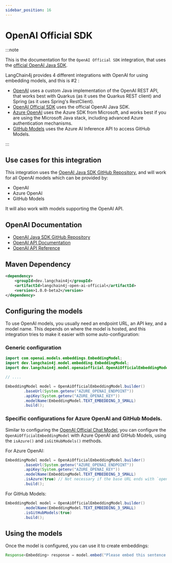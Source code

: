 ```yaml
---
sidebar_position: 16
---
```


# OpenAI Official SDK

:::note

This is the documentation for the `OpenAI Official SDK` integration, that uses the [official OpenAI Java SDK](https://github.com/openai/openai-java).

LangChain4j provides 4 different integrations with OpenAI for using embedding models, and this is #2 :

- [OpenAI](/integrations/language-models/open-ai) uses a custom Java implementation of the OpenAI REST API, that works best with Quarkus (as it uses the Quarkus REST client) and Spring (as it uses Spring's RestClient).
- [OpenAI Official SDK](/integrations/language-models/open-ai-official) uses the official OpenAI Java SDK.
- [Azure OpenAI](/integrations/language-models/azure-open-ai) uses the Azure SDK from Microsoft, and works best if you are using the Microsoft Java stack, including advanced Azure authentication mechanisms.
- [GitHub Models](/integrations/language-models/github-models) uses the Azure AI Inference API to access GitHub Models.

:::

## Use cases for this integration

This integration uses the [OpenAI Java SDK GitHub Repository](https://github.com/openai/openai-java), and will work for all OpenAI models which can be provided by:

- OpenAI
- Azure OpenAI
- GitHub Models

It will also work with models supporting the OpenAI API.

## OpenAI Documentation

- [OpenAI Java SDK GitHub Repository](https://github.com/openai/openai-java)
- [OpenAI API Documentation](https://platform.openai.com/docs/introduction)
- [OpenAI API Reference](https://platform.openai.com/docs/api-reference)

## Maven Dependency

```xml
<dependency>
    <groupId>dev.langchain4j</groupId>
    <artifactId>langchain4j-open-ai-official</artifactId>
    <version>1.0.0-beta2</version>
</dependency>
```

## Configuring the models

To use OpenAI models, you usually need an endpoint URL, an API key, and a model name. This depends on where the model is hosted, and this integration tries
to make it easier with some auto-configuration:

### Generic configuration

```java
import com.openai.models.embeddings.EmbeddingModel;
import dev.langchain4j.model.embedding.EmbeddingModel;
import dev.langchain4j.model.openaiofficial.OpenAiOfficialEmbeddingModel;

// ....

EmbeddingModel model = OpenAiOfficialEmbeddingModel.builder()
        .baseUrl(System.getenv("AZURE_OPENAI_ENDPOINT"))
        .apiKey(System.getenv("AZURE_OPENAI_KEY"))
        .modelName(EmbeddingModel.TEXT_EMBEDDING_3_SMALL)
        .build();
```

### Specific configurations for Azure OpenAI and GitHub Models.

Similar to configuring the [OpenAI Official Chat Model](/integrations/language-models/open-ai-official), you can configure the `OpenAiOfficialEmbeddingModel` with
Azure OpenAI and GitHub Models, using the `isAzure()` and `isGitHubModels()` methods.

For Azure OpenAI:

```java
EmbeddingModel model = OpenAiOfficialEmbeddingModel.builder()
        .baseUrl(System.getenv("AZURE_OPENAI_ENDPOINT"))
        .apiKey(System.getenv("AZURE_OPENAI_KEY"))
        .modelName(EmbeddingModel.TEXT_EMBEDDING_3_SMALL)
        .isAzure(true) // Not necessary if the base URL ends with `openai.azure.com`
        .build();
```

For GitHub Models:

```java
EmbeddingModel model = OpenAiOfficialEmbeddingModel.builder()
        .modelName(EmbeddingModel.TEXT_EMBEDDING_3_SMALL)
        .isGitHubModels(true)
        .build();
```

## Using the models

Once the model is configured, you can use it to create embeddings:

```java
Response<Embedding> response = model.embed("Please embed this sentence.");
```
